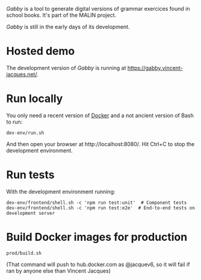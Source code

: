 *Gabby* is a tool to generate digital versions of grammar exercices found in school books.
It's part of the MALIN project.

*Gabby* is still in the early days of its development.

# Hosted demo

The development version of *Gabby* is running at https://gabby.vincent-jacques.net/.

# Run locally

You only need a recent version of [Docker](https://www.docker.com/) and a not ancient version of Bash to run:

    dev-env/run.sh

And then open your browser at http://localhost:8080/.
Hit Ctrl+C to stop the development environment.

# Run tests

With the development environment running:

    dev-env/frontend/shell.sh -c 'npm run test:unit'  # Component tests
    dev-env/frontend/shell.sh -c 'npm run test:e2e'  # End-to-end tests on development server

# Build Docker images for production

    prod/build.sh

(That command will push to hub.docker.com as @jacquev6, so it will fail if ran by anyone else than Vincent Jacques)

